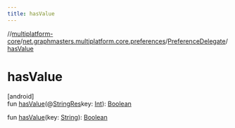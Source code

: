 ```yaml
---
title: hasValue
---
```

//[multiplatform-core](../../../index.html)/[net.graphmasters.multiplatform.core.preferences](../index.html)/[PreferenceDelegate](index.html)/[hasValue](has-value.html)



# hasValue



[android]\
fun [hasValue](has-value.html)(@[StringRes](https://developer.android.com/reference/kotlin/androidx/annotation/StringRes.html)key: [Int](https://kotlinlang.org/api/latest/jvm/stdlib/kotlin/-int/index.html)): [Boolean](https://kotlinlang.org/api/latest/jvm/stdlib/kotlin/-boolean/index.html)

fun [hasValue](has-value.html)(key: [String](https://kotlinlang.org/api/latest/jvm/stdlib/kotlin/-string/index.html)): [Boolean](https://kotlinlang.org/api/latest/jvm/stdlib/kotlin/-boolean/index.html)




